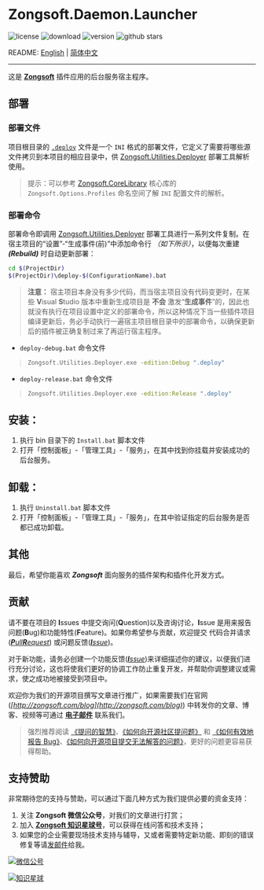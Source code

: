 ﻿# Zongsoft.Daemon.Launcher

![license](https://img.shields.io/github/license/Zongsoft/Zongsoft.Daemon.Launcher) ![download](https://img.shields.io/nuget/dt/Zongsoft.Daemon.Launcher) ![version](https://img.shields.io/github/v/release/Zongsoft/Zongsoft.Daemon.Launcher?include_prereleases) ![github stars](https://img.shields.io/github/stars/Zongsoft/Zongsoft.Daemon.Launcher?style=social)

README: [English](https://github.com/Zongsoft/Zongsoft.Daemon.Launcher/blob/master/README.md) | [简体中文](https://github.com/Zongsoft/Zongsoft.Daemon.Launcher/blob/master/README-zh_CN.md)

-----

这是 [**Zongsoft**](https://github.com/Zongsoft) 插件应用的后台服务宿主程序。


<a name="deploy"></a>
## 部署

### 部署文件

项目根目录的 [`.deploy`](https://github.com/Zongsoft/Zongsoft.Web.Launcher/blob/master/.deploy) 文件是一个 `INI` 格式的部署文件，它定义了需要将哪些源文件拷贝到本项目的相应目录中，供 [Zongsoft.Utilities.Deployer](https://github.com/Zongsoft/Zongsoft.Utilities.Deployer) 部署工具解析使用。

> 提示：可以参考 [Zongsoft.CoreLibrary](https://github.com/Zongsoft/Zongsoft.CoreLibrary) 核心库的 `Zongsoft.Options.Profiles` 命名空间了解 `INI` 配置文件的解析。

### 部署命令
部署命令即调用 [Zongsoft.Utilities.Deployer](https://github.com/Zongsoft/Zongsoft.Utilities.Deployer) 部署工具进行一系列文件复制。在宿主项目的“设置”-“生成事件(前)”中添加命令行 _（如下所示）_，以便每次重建 _**(Rebuild)**_ 时自动更新部署：
```bash
cd $(ProjectDir)
$(ProjectDir)\deploy-$(ConfigurationName).bat
```

> **注意：** 宿主项目本身没有多少代码，而当宿主项目没有代码变更时，在某些 **V**isual **S**tudio 版本中重新生成项目是 **不会** 激发“**生成事件**”的，因此也就没有执行在项目设置中定义的部署命令，所以这种情况下当一些插件项目编译更新后，务必手动执行一遍宿主项目根目录中的部署命令，以确保更新后的插件被正确复制过来了再运行宿主程序。

- `deploy-debug.bat` 命令文件
> ```bash
> Zongsoft.Utilities.Deployer.exe -edition:Debug ".deploy"
> ```

- `deploy-release.bat` 命令文件
> ```bash
> Zongsoft.Utilities.Deployer.exe -edition:Release ".deploy"
> ```


<a name="install"></a>
## 安装：
1. 执行 bin 目录下的 `Install.bat` 脚本文件
2. 打开「控制面板」-「管理工具」-「服务」，在其中找到你挂载并安装成功的后台服务。

<a name="uninstall"></a>
## 卸载：
1. 执行 `Uninstall.bat` 脚本文件
2. 打开「控制面板」-「管理工具」-「服务」，在其中验证指定的后台服务是否都已成功卸载。


<a name="other"></a>
## 其他

最后，希望你能喜欢 _**Zongsoft**_ 面向服务的插件架构和插件化开发方式。


<a name="contribution"></a>
## 贡献

请不要在项目的 **I**ssues 中提交询问(**Q**uestion)以及咨询讨论，**I**ssue 是用来报告问题(**B**ug)和功能特性(**F**eature)。如果你希望参与贡献，欢迎提交 代码合并请求(_[**P**ull**R**equest](https://github.com/Zongsoft/Zongsoft.Security/pulls)_) 或问题反馈(_[**I**ssue](https://github.com/Zongsoft/Zongsoft.Security/issues)_)。

对于新功能，请务必创建一个功能反馈(_[**I**ssue](https://github.com/Zongsoft/Zongsoft.Security/issues)_)来详细描述你的建议，以便我们进行充分讨论，这也将使我们更好的协调工作防止重复开发，并帮助你调整建议或需求，使之成功地被接受到项目中。

欢迎你为我们的开源项目撰写文章进行推广，如果需要我们在官网(_[http://zongsoft.com/blog](http://zongsoft.com/blog)_) 中转发你的文章、博客、视频等可通过 [**电子邮件**](mailto:zongsoft@qq.com) 联系我们。

> 强烈推荐阅读 [《提问的智慧》](https://github.com/ryanhanwu/How-To-Ask-Questions-The-Smart-Way/blob/master/README-zh_CN.md)、[《如何向开源社区提问题》](https://github.com/seajs/seajs/issues/545) 和 [《如何有效地报告 Bug》](http://www.chiark.greenend.org.uk/~sgtatham/bugs-cn.html)、[《如何向开源项目提交无法解答的问题》](https://zhuanlan.zhihu.com/p/25795393)，更好的问题更容易获得帮助。


<a name="sponsor"></a>
## 支持赞助

非常期待您的支持与赞助，可以通过下面几种方式为我们提供必要的资金支持：

1. 关注 **Zongsoft 微信公众号**，对我们的文章进行打赏；
2. 加入 [**Zongsoft 知识星球号**](https://t.zsxq.com/2nyjqrr)，可以获得在线问答和技术支持；
3. 如果您的企业需要现场技术支持与辅导，又或者需要特定新功能、即刻的错误修复等请[发邮件](mailto:zongsoft@qq.com)给我。

[![微信公号](https://raw.githubusercontent.com/Zongsoft/Guidelines/master/zongsoft-qrcode%28wechat%29.png)](http://weixin.qq.com/r/zy-g_GnEWTQmrS2b93rd)

[![知识星球](https://raw.githubusercontent.com/Zongsoft/Guidelines/master/zongsoft-qrcode%28zsxq%29.png)](https://t.zsxq.com/2nyjqrr)
